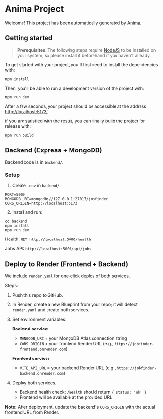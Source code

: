 # Anima Project

Welcome! This project has been automatically generated by [Anima](https://animaapp.com/).

## Getting started

> **Prerequisites:**
> The following steps require [NodeJS](https://nodejs.org/en/) to be installed on your system, so please
> install it beforehand if you haven't already.

To get started with your project, you'll first need to install the dependencies with:

```
npm install
```

Then, you'll be able to run a development version of the project with:

```
npm run dev
```

After a few seconds, your project should be accessible at the address
[http://localhost:5173/](http://localhost:5173/)


If you are satisfied with the result, you can finally build the project for release with:

```
npm run build
```

## Backend (Express + MongoDB)

Backend code is in `backend/`.

### Setup

1. Create `.env` in `backend/`:

```
PORT=5000
MONGODB_URI=mongodb://127.0.0.1:27017/jobfinder
CORS_ORIGIN=http://localhost:5173
```

2. Install and run:

```
cd backend
npm install
npm run dev
```

Health: `GET http://localhost:5000/health`

Jobs API: `http://localhost:5000/api/jobs`

## Deploy to Render (Frontend + Backend)

We include `render.yaml` for one-click deploy of both services.

Steps:

1. Push this repo to GitHub.
2. In Render, create a new Blueprint from your repo; it will detect `render.yaml` and create both services.
3. Set environment variables:

   **Backend service:**
   - `MONGODB_URI` = your MongoDB Atlas connection string
   - `CORS_ORIGIN` = your frontend Render URL (e.g., `https://jobfinder-frontend.onrender.com`)

   **Frontend service:**
   - `VITE_API_URL` = your backend Render URL (e.g., `https://jobfinder-backend.onrender.com`)

4. Deploy both services. 
   - Backend health check: `/health` should return `{ status: 'ok' }`
   - Frontend will be available at the provided URL

**Note:** After deployment, update the backend's `CORS_ORIGIN` with the actual frontend URL from Render.